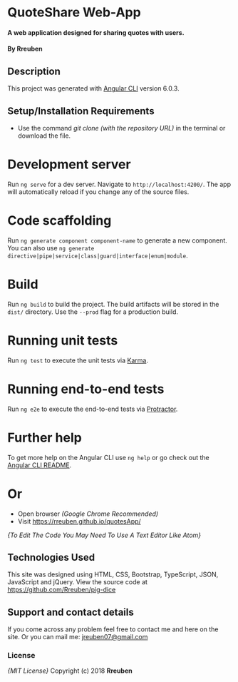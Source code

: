# QuoteShare Web-App
#### A web application designed for sharing quotes with users.
#### By **Rreuben**


## Description
This project was generated with [Angular CLI](https://github.com/angular/angular-cli) version 6.0.3.


## Setup/Installation Requirements
* Use the command *git clone (with the repository URL)* in the terminal or download the file.

# Development server

Run `ng serve` for a dev server. Navigate to `http://localhost:4200/`. The app will automatically reload if you change any of the source files.

# Code scaffolding

Run `ng generate component component-name` to generate a new component. You can also use `ng generate directive|pipe|service|class|guard|interface|enum|module`.

# Build

Run `ng build` to build the project. The build artifacts will be stored in the `dist/` directory. Use the `--prod` flag for a production build.

# Running unit tests

Run `ng test` to execute the unit tests via [Karma](https://karma-runner.github.io).

# Running end-to-end tests

Run `ng e2e` to execute the end-to-end tests via [Protractor](http://www.protractortest.org/).

# Further help

To get more help on the Angular CLI use `ng help` or go check out the [Angular CLI README](https://github.com/angular/angular-cli/blob/master/README.md).

# Or
* Open browser *(Google Chrome Recommended)*
* Visit https://rreuben.github.io/quotesApp/


*{To Edit The Code You May Need To Use A Text Editor Like Atom}*


## Technologies Used
This site was designed using HTML, CSS, Bootstrap, TypeScript, JSON, JavaScript and jQuery. View the source code at https://github.com/Rreuben/pig-dice

## Support and contact details
If you come across any problem feel free to contact me and here on the site. Or you can mail me: jreuben07@gmail.com


### License
*{MIT License}*
Copyright (c) 2018 **Rreuben**
